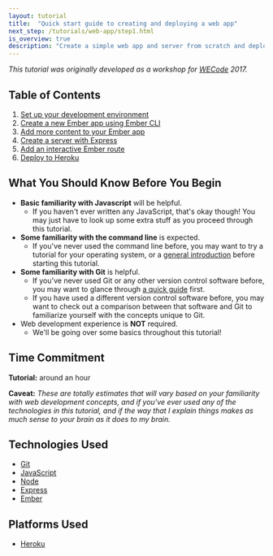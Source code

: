 ```yaml
---
layout: tutorial
title:  "Quick start guide to creating and deploying a web app"
next_step: /tutorials/web-app/step1.html
is_overview: true
description: "Create a simple web app and server from scratch and deploy to Heroku in an hour. Write all application code in a single language (JavaScript), with Ember in the client and Node with Express in the server. Familiarize yourself with command line tools to create, build, and manage your application."
---
```


*This tutorial was originally developed as a workshop for [WECode](http://www.wecodeharvard.com/) 2017.*

## Table of Contents

1. [Set up your development environment](step1.html)
2. [Create a new Ember app using Ember CLI](step2.html)
3. [Add more content to your Ember app](step3.html)
4. [Create a server with Express](step4.html)
5. [Add an interactive Ember route](step5.html)
6. [Deploy to Heroku](step6.html)

## What You Should Know Before You Begin

- **Basic familiarity with Javascript** will be helpful.
    + If you haven't ever written any JavaScript, that's okay though! You may just have to look up some extra stuff as you proceed through this tutorial.
- **Some familiarity with the command line** is expected.
    + If you've never used the command line before, you may want to try a tutorial for your operating system, or a [general introduction](https://www.davidbaumgold.com/tutorials/command-line/) before starting this tutorial.
- **Some familiarity with Git** is helpful. 
    + If you've never used Git or any other version control software before, you may want to glance through [a quick guide](http://rogerdudler.github.io/git-guide/) first.
    + If you have used a different version control software before, you may want to check out a comparison between that software and Git to familiarize yourself with the concepts unique to Git.
- Web development experience is **NOT** required.
    + We'll be going over some basics throughout this tutorial!

## Time Commitment

**Tutorial:** around an hour

**Caveat:** *These are totally estimates that will vary based on your familiarity with web development concepts, and if you've ever used any of the technologies in this tutorial, and if the way that I explain things makes as much sense to your brain as it does to my brain.*

## Technologies Used
* [Git](https://git-scm.com/)
* [JavaScript](https://www.javascript.com/)
* [Node](https://nodejs.org)
* [Express](http://expressjs.com/)
* [Ember](http://emberjs.com/)

## Platforms Used
* [Heroku](https://heroku.com)
